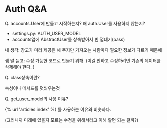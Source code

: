 # Auth Q&A

Q. accounts.User에 만들고 시작하는지? 왜 auth.User를 사용하지 않는지?

* settings.py: AUTH_USER_MODEL
* accounts앱에 AbstractUser를 상속받아서 빈 껍데기(pass)

내 생각: 장고가 미리 제공은 해 주지만 가져오는 사람마다 필요한 정보가 다르기 때문에 

샘 말 듣고: 수정 가능한 코드로 만들기 위해. (이걸 안하고 수정하려면 기존의 데이터를 삭제해야 한다. )



Q. class상속이란?

속성이나 메서드를 덧씌우는것



Q. get_user_model의 사용 이유?

{% url 'articles:index' %}  를 사용하는 이유와 비슷하다. 

(그러니까 미래에 있을지 모르는 수정을 위해서라고 이해 할면 되는 걸까?)